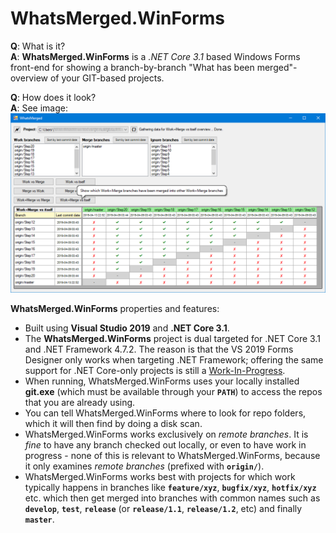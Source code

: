 # WhatsMerged.WinForms
**Q**: What is it?<br>
**A**: **WhatsMerged.WinForms** is a *.NET Core 3.1* based Windows Forms front-end for showing a branch-by-branch "What has been merged"-overview of your GIT-based projects.

**Q**: How does it look?<br>
**A**: See image:<br>
![WhatsMerged screenshot](WhatsMerged-01.png)

**WhatsMerged.WinForms** properties and features:

- Built using **Visual Studio 2019** and **.NET Core 3.1**.
- The **WhatsMerged.WinForms** project is dual targeted for .NET Core 3.1 and .NET Framework 4.7.2. The reason is that the VS 2019 Forms Designer only works when targeting .NET Framework; offering the same support for .NET Core-only projects is still a [Work-In-Progress](https://devblogs.microsoft.com/dotnet/updates-to-net-core-windows-forms-designer-in-visual-studio-16-5-preview-1/).
- When running, WhatsMerged.WinForms uses your locally installed **git.exe** (which must be available through your **`PATH`**) to access the repos that you are already using.
- You can tell WhatsMerged.WinForms where to look for repo folders, which it will then find by doing a disk scan.
- WhatsMerged.WinForms works exclusively on *remote branches*. It is *fine* to have any branch checked out locally, or even to have work in progress - none of this is relevant to WhatsMerged.WinForms, because it only examines *remote branches* (prefixed with **`origin/`**).
- WhatsMerged.WinForms works best with projects for which work typically happens in branches like **`feature/xyz`**, **`bugfix/xyz`**, **`hotfix/xyz`** etc. which then get merged into branches with common names such as **`develop`**, **`test`**, **`release`** (or **`release/1.1`**, **`release/1.2`**, etc) and finally **`master`**.
